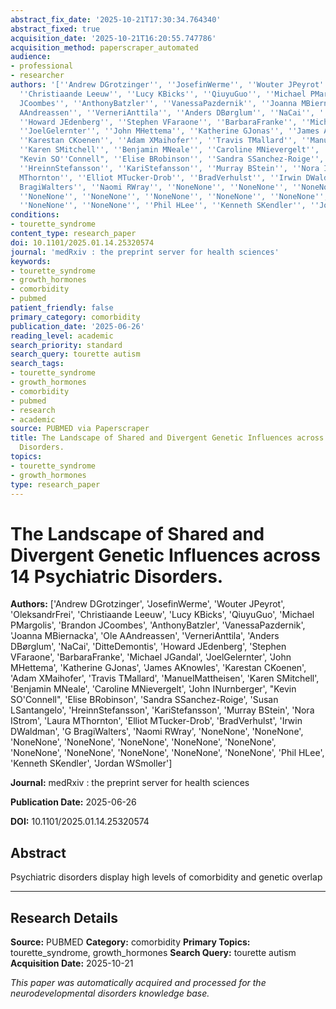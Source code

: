 ```yaml
---
abstract_fix_date: '2025-10-21T17:30:34.764340'
abstract_fixed: true
acquisition_date: '2025-10-21T16:20:55.747786'
acquisition_method: paperscraper_automated
audience:
- professional
- researcher
authors: '[''Andrew DGrotzinger'', ''JosefinWerme'', ''Wouter JPeyrot'', ''OleksandrFrei'',
  ''Christiaande Leeuw'', ''Lucy KBicks'', ''QiuyuGuo'', ''Michael PMargolis'', ''Brandon
  JCoombes'', ''AnthonyBatzler'', ''VanessaPazdernik'', ''Joanna MBiernacka'', ''Ole
  AAndreassen'', ''VerneriAnttila'', ''Anders DBørglum'', ''NaCai'', ''DitteDemontis'',
  ''Howard JEdenberg'', ''Stephen VFaraone'', ''BarbaraFranke'', ''Michael JGandal'',
  ''JoelGelernter'', ''John MHettema'', ''Katherine GJonas'', ''James AKnowles'',
  ''Karestan CKoenen'', ''Adam XMaihofer'', ''Travis TMallard'', ''ManuelMattheisen'',
  ''Karen SMitchell'', ''Benjamin MNeale'', ''Caroline MNievergelt'', ''John INurnberger'',
  "Kevin SO''Connell", ''Elise BRobinson'', ''Sandra SSanchez-Roige'', ''Susan LSantangelo'',
  ''HreinnStefansson'', ''KariStefansson'', ''Murray BStein'', ''Nora IStrom'', ''Laura
  MThornton'', ''Elliot MTucker-Drob'', ''BradVerhulst'', ''Irwin DWaldman'', ''G
  BragiWalters'', ''Naomi RWray'', ''NoneNone'', ''NoneNone'', ''NoneNone'', ''NoneNone'',
  ''NoneNone'', ''NoneNone'', ''NoneNone'', ''NoneNone'', ''NoneNone'', ''NoneNone'',
  ''NoneNone'', ''NoneNone'', ''Phil HLee'', ''Kenneth SKendler'', ''Jordan WSmoller'']'
conditions:
- tourette_syndrome
content_type: research_paper
doi: 10.1101/2025.01.14.25320574
journal: 'medRxiv : the preprint server for health sciences'
keywords:
- tourette_syndrome
- growth_hormones
- comorbidity
- pubmed
patient_friendly: false
primary_category: comorbidity
publication_date: '2025-06-26'
reading_level: academic
search_priority: standard
search_query: tourette autism
search_tags:
- tourette_syndrome
- growth_hormones
- comorbidity
- pubmed
- research
- academic
source: PUBMED via Paperscraper
title: The Landscape of Shared and Divergent Genetic Influences across 14 Psychiatric
  Disorders.
topics:
- tourette_syndrome
- growth_hormones
type: research_paper
---
```


# The Landscape of Shared and Divergent Genetic Influences across 14 Psychiatric Disorders.

**Authors:** ['Andrew DGrotzinger', 'JosefinWerme', 'Wouter JPeyrot', 'OleksandrFrei', 'Christiaande Leeuw', 'Lucy KBicks', 'QiuyuGuo', 'Michael PMargolis', 'Brandon JCoombes', 'AnthonyBatzler', 'VanessaPazdernik', 'Joanna MBiernacka', 'Ole AAndreassen', 'VerneriAnttila', 'Anders DBørglum', 'NaCai', 'DitteDemontis', 'Howard JEdenberg', 'Stephen VFaraone', 'BarbaraFranke', 'Michael JGandal', 'JoelGelernter', 'John MHettema', 'Katherine GJonas', 'James AKnowles', 'Karestan CKoenen', 'Adam XMaihofer', 'Travis TMallard', 'ManuelMattheisen', 'Karen SMitchell', 'Benjamin MNeale', 'Caroline MNievergelt', 'John INurnberger', "Kevin SO'Connell", 'Elise BRobinson', 'Sandra SSanchez-Roige', 'Susan LSantangelo', 'HreinnStefansson', 'KariStefansson', 'Murray BStein', 'Nora IStrom', 'Laura MThornton', 'Elliot MTucker-Drob', 'BradVerhulst', 'Irwin DWaldman', 'G BragiWalters', 'Naomi RWray', 'NoneNone', 'NoneNone', 'NoneNone', 'NoneNone', 'NoneNone', 'NoneNone', 'NoneNone', 'NoneNone', 'NoneNone', 'NoneNone', 'NoneNone', 'NoneNone', 'Phil HLee', 'Kenneth SKendler', 'Jordan WSmoller']

**Journal:** medRxiv : the preprint server for health sciences

**Publication Date:** 2025-06-26

**DOI:** 10.1101/2025.01.14.25320574

## Abstract

Psychiatric disorders display high levels of comorbidity and genetic overlap

---

## Research Details

**Source:** PUBMED
**Category:** comorbidity
**Primary Topics:** tourette_syndrome, growth_hormones
**Search Query:** tourette autism
**Acquisition Date:** 2025-10-21

*This paper was automatically acquired and processed for the neurodevelopmental disorders knowledge base.*

